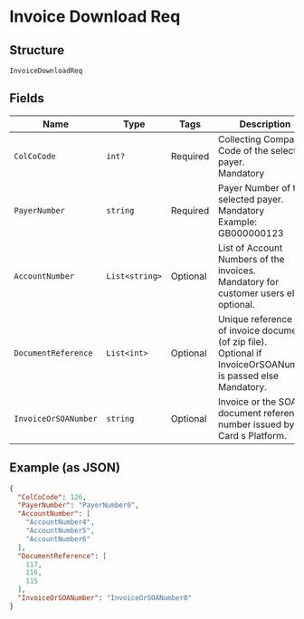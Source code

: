 
# Invoice Download Req

## Structure

`InvoiceDownloadReq`

## Fields

| Name | Type | Tags | Description |
|  --- | --- | --- | --- |
| `ColCoCode` | `int?` | Required | Collecting Company Code of the selected payer.<br>Mandatory |
| `PayerNumber` | `string` | Required | Payer Number of the selected payer.<br>Mandatory<br>Example: GB000000123 |
| `AccountNumber` | `List<string>` | Optional | List of Account Numbers of the invoices.<br>Mandatory for customer users else optional. |
| `DocumentReference` | `List<int>` | Optional | Unique reference ids of invoice document (of zip file).<br>Optional if InvoiceOrSOANumber is passed else Mandatory. |
| `InvoiceOrSOANumber` | `string` | Optional | Invoice or the SOA document reference number issued by Card s Platform. |

## Example (as JSON)

```json
{
  "ColCoCode": 126,
  "PayerNumber": "PayerNumber0",
  "AccountNumber": [
    "AccountNumber4",
    "AccountNumber5",
    "AccountNumber6"
  ],
  "DocumentReference": [
    117,
    116,
    115
  ],
  "InvoiceOrSOANumber": "InvoiceOrSOANumber0"
}
```

